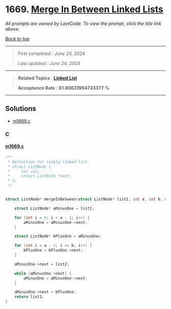 # 1669. [Merge In Between Linked Lists](<https://leetcode.com/problems/merge-in-between-linked-lists>)

*All prompts are owned by LeetCode. To view the prompt, click the title link above.*

*[Back to top](<../README.md>)*

------

> *First completed : June 24, 2024*
>
> *Last updated : June 24, 2024*

------

> **Related Topics** : **[Linked List](<by_topic/Linked List.md>)**
>
> **Acceptance Rate** : **81.60631994733377 %**

------

## Solutions

- [m1669.c](<../my-submissions/m1669.c>)
### C
#### [m1669.c](<../my-submissions/m1669.c>)
```C
/**
 * Definition for singly-linked list.
 * struct ListNode {
 *     int val;
 *     struct ListNode *next;
 * };
 */


struct ListNode* mergeInBetween(struct ListNode* list1, int a, int b, struct ListNode* list2){

    struct ListNode* aMinusOne = list1;

    for (int i = 0; i < a - 1; i++) {
        aMinusOne = aMinusOne->next;
    }

    struct ListNode* bPlusOne = aMinusOne;

    for (int i = a - 1; i <= b; i++) {
        bPlusOne = bPlusOne->next;
    }

    aMinusOne->next = list2;

    while (aMinusOne->next) {
        aMinusOne = aMinusOne->next;
    }

    aMinusOne->next = bPlusOne;
    return list1;
}
```

